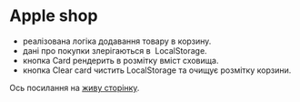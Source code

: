 # Apple shop

- реалізована логіка додавання товару в корзину.
- дані про покупки злерігаються в  LocalStorage.
- кнопка Card рендерить в розмітку вміст сховища.
- кнопка Clear card чистить LocalStorage та очищує розмітку корзини.

Ось посилання на [живу сторінку](https://pavlo-zubovych.github.io/HW_7_AppleShop_LocalStorage/).
